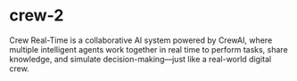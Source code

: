 # crew-2
Crew Real-Time is a collaborative AI system powered by CrewAI, where multiple intelligent agents work together in real time to perform tasks, share knowledge, and simulate decision-making—just like a real-world digital crew.
